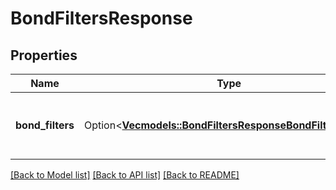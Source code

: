 # BondFiltersResponse

## Properties

Name | Type | Description | Notes
------------ | ------------- | ------------- | -------------
**bond_filters** | Option<[**Vec<models::BondFiltersResponseBondFiltersInner>**](bondFiltersResponse_bondFilters_inner.md)> | Contains all filters pertaining to the given issuerId | [optional]

[[Back to Model list]](../README.md#documentation-for-models) [[Back to API list]](../README.md#documentation-for-api-endpoints) [[Back to README]](../README.md)
